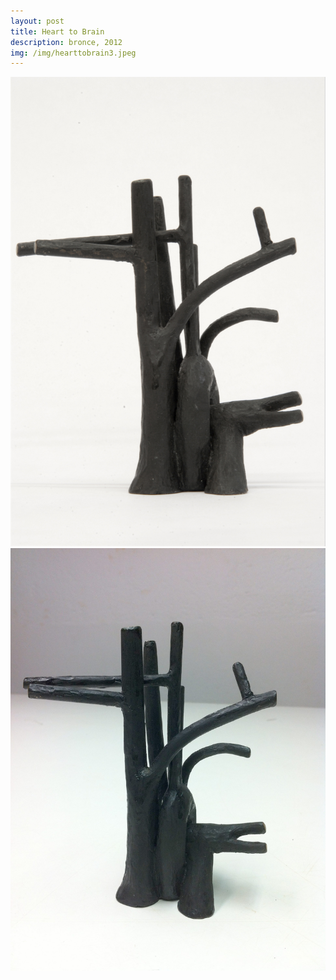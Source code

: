 ```yaml
---
layout: post
title: Heart to Brain
description: bronce, 2012
img: /img/hearttobrain3.jpeg
---
```




<div class="img_row">
  <img class="col three" src="/img/hearttobrain1.jpeg"/>
</div>


<div class="img_row">
  <img class="col three" src="/img/hearttobrain2.jpeg"/>
</div>
